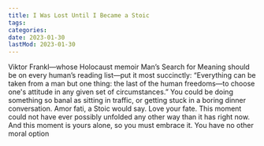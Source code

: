 ```yaml
---
title: I Was Lost Until I Became a Stoic
tags:
categories:
date: 2023-01-30
lastMod: 2023-01-30
---
```

Viktor Frankl—whose Holocaust memoir Man’s Search for Meaning should be on every human’s reading list—put it most succinctly: “Everything can be taken from a man but one thing: the last of the human freedoms—to choose one's attitude in any given set of circumstances.” You could be doing something so banal as sitting in traffic, or getting stuck in a boring dinner conversation. Amor fati, a Stoic would say. Love your fate. This moment could not have ever possibly unfolded any other way than it has right now. And this moment is yours alone, so you must embrace it. You have no other moral option
